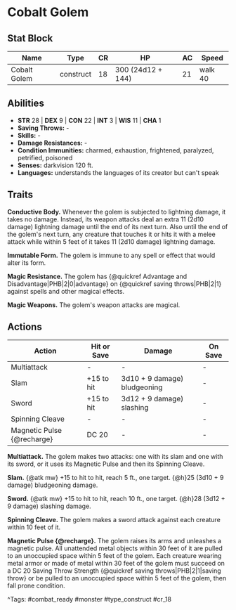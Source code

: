 # Cobalt Golem

## Stat Block

| Name | Type | CR | HP | AC | Speed |
|------|------|----|----|----|-------|
| Cobalt Golem | construct | 18 | 300 (24d12 + 144) | 21 | walk 40 |

## Abilities

- **STR** 28 | **DEX** 9 | **CON** 22 | **INT** 3 | **WIS** 11 | **CHA** 1
- **Saving Throws:** -  
- **Skills:** -  
- **Damage Resistances:** -  
- **Condition Immunities:** charmed, exhaustion, frightened, paralyzed, petrified, poisoned  
- **Senses:** darkvision 120 ft.  
- **Languages:** understands the languages of its creator but can't speak

## Traits

**Conductive Body.** Whenever the golem is subjected to lightning damage, it takes no damage. Instead, its weapon attacks deal an extra 11 (2d10 damage) lightning damage until the end of its next turn. Also until the end of the golem's next turn, any creature that touches it or hits it with a melee attack while within 5 feet of it takes 11 (2d10 damage) lightning damage.

**Immutable Form.** The golem is immune to any spell or effect that would alter its form.

**Magic Resistance.** The golem has {@quickref Advantage and Disadvantage|PHB|2|0|advantage} on {@quickref saving throws|PHB|2|1} against spells and other magical effects.

**Magic Weapons.** The golem's weapon attacks are magical.


## Actions

| Action | Hit or Save | Damage | On Save |
|--------|--------------|--------|----------|
| Multiattack | - | - | - |
| Slam | +15 to hit | 3d10 + 9 damage) bludgeoning | - |
| Sword | +15 to hit | 3d12 + 9 damage) slashing | - |
| Spinning Cleave | - | - | - |
| Magnetic Pulse {@recharge} | DC 20 | - | - |

**Multiattack.** The golem makes two attacks: one with its slam and one with its sword, or it uses its Magnetic Pulse and then its Spinning Cleave.

**Slam.** {@atk mw} +15 to hit to hit, reach 5 ft., one target. {@h}25 (3d10 + 9 damage) bludgeoning damage.

**Sword.** {@atk mw} +15 to hit to hit, reach 10 ft., one target. {@h}28 (3d12 + 9 damage) slashing damage.

**Spinning Cleave.** The golem makes a sword attack against each creature within 10 feet of it.

**Magnetic Pulse {@recharge}.** The golem raises its arms and unleashes a magnetic pulse. All unattended metal objects within 30 feet of it are pulled to an unoccupied space within 5 feet of the golem. Each creature wearing metal armor or made of metal within 30 feet of the golem must succeed on a DC 20 Saving Throw Strength {@quickref saving throws|PHB|2|1|saving throw} or be pulled to an unoccupied space within 5 feet of the golem, then fall prone condition.


^Tags: #combat_ready #monster #type_construct #cr_18